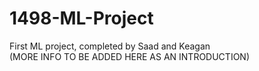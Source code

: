 # 1498-ML-Project
First ML project, completed by Saad and Keagan\
(MORE INFO TO BE ADDED HERE AS AN INTRODUCTION)
